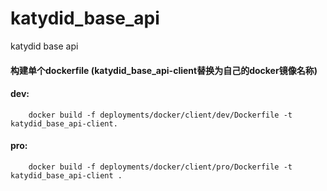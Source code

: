 # katydid_base_api
katydid base api

#### 构建单个dockerfile (katydid_base_api-client替换为自己的docker镜像名称)
#### dev:
```shell
    docker build -f deployments/docker/client/dev/Dockerfile -t  katydid_base_api-client.
```
#### pro:
```shell
    docker build -f deployments/docker/client/pro/Dockerfile -t katydid_base_api-client .
```
